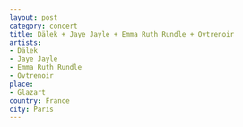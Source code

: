 ```yaml
---
layout: post
category: concert
title: Dälek + Jaye Jayle + Emma Ruth Rundle + Ovtrenoir
artists: 
- Dälek
- Jaye Jayle
- Emma Ruth Rundle
- Ovtrenoir
place: 
- Glazart
country: France
city: Paris
---
```


